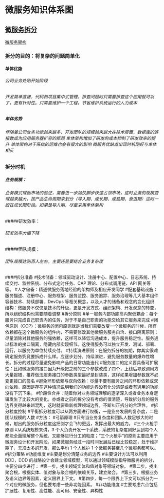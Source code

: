 # 微服务知识体系图





## [微服务拆分](https://www.processon.com/view/60bb3a4c7d9c087e5dc4e8ab?fromnew=1#outline)

[微服务架构](https://www.processon.com/view/60b88c28637689273ddb8c6a?fromnew=1)
### 拆分的目的：将复杂的问题简单化
#### 单体优势
###### 公司业务处刚开始阶段
###### 开发简单直接，代码和项目集中式管理。排查问题时只需要排查这个应用就可以了，更有针对性。只需要维护一个工程，节省维护系统运行的人力成本

##### 单体劣势
###### 伴随着公司业务功能越来越多，开发团队的规模越来越大在技术层面，数据库的连接数成为应用服务器扩容的瓶颈 单体架构增加了研发的成本抑制了研发效率的提升 单体架构对于系统的运维也会有很大的影响 微服务优缺点出现时机刚好与单体相反


### 拆分时机


##### 业务规模：
###### 业务模式得到市场的验证，需要进一步加快脚步快速占领市场，这时业务的规模变得越来越大，按产品生命周期来划分（导入期、成长期、成熟期、衰退期）这时一般在成长期阶段。如果是导入期，尽量采用单体架构

#####研发效率：
###### 研发效率大幅下降

#####团队规模：
###### 团队规模达到百人左右，主要还是要结合业务复杂度
####拆分准备
#技术储备：领域驱动设计、注册中心、配置中心、日志系统、持续交付、监控系统、分布式定时任务、CAP 理论、分布式调用链、API 网关等等。
#人才储备：精通微服务落地经验的架构师及相应开发同学
#配套基础设施：服务描述、注册中心、服务框架、服务监控、服务追踪、服务治理等几大基本组件容器技术、持续部署、DevOps 等相关概念，以及人才的储备和观念的变化组织结构：微服务不仅仅是技术的升级，更是开发方式、组织架构、开发观念的转变，所以组织结构也需要随着调整
#拆分原则
#单一服务内部功能高内聚低耦合：每个服务只完成自己职责内的任务，对于不是自己职责的功能交给其它服务来完成
#闭包原则（CCP）：微服务的闭包原则就是当我们需要改变一个微服务的时候，所有依赖都在这个微服务的组件内，不需要修改其他微服务服务自治、接口隔离原则：尽量消除对其他服务的强依赖，这样可以降低沟通成本，提升服务稳定性。服务通过标准的接口隔离，隐藏内部实现细节。这使得服务可以独立开发、测试、部署、运行，以服务为单位持续交付。
#持续演进原则：在服务拆分的初期，你其实很难确定服务究竟要拆成什么样。应逐步划分，持续演进，避免服务数量的爆炸性增长。拆分的过程尽量避免影响产品的日常功能迭代
#服务接口的定义要具备可扩展性：比如微服务的接口因为升级把之前的三个参数改成了四个，上线后导致调用方大量报错，推荐做法服务接口的参数类型最好是封装类，这样如果增加参数就不必变更接口的签名
#避免环形依赖与双向依赖：尽量不要有服务之间的环形依赖或双向依赖，原因是存在这种情况说明我们的功能边界没有化分清楚或者有通用的功能没有下沉下来。
#阶段性合并：随着你对业务领域理解的逐渐深入或者业务本身逻辑发生了比较大的变化，亦或者之前的拆分没有考虑的很清楚，导致拆分后的服务边界变得越来越混乱，这时就要重新梳理领域边界，不断纠正拆分的合理性。
#拆分粒度控制
#平衡拆分粒度可以从两方面进行权衡，一是业务发展的复杂度，二是团队规模的人数
#方法：
#弓箭原理
#只有当业务复杂度和团队人数足够大的时候，射出的服务拆分粒度这把剑才会飞的更远，发挥出最大的威力。
#三个火枪手原则
#从系统规模来讲，3 个人负责开发一个系统，系统的复杂度刚好达到每个人都能全面理解整个系统，又能够进行分工的粒度；“三个火枪手”的原则主要应用于微服务设计和开发阶段，如果微服务经过一段时间发展后已经比较稳定，处于维护期了，无须太多的开发，那么平均 1 个人维护 1 个微服务甚至几个微服务都可以。
#拆分策略
#功能维度
#主要是划分清楚业务的边界
#主要设计方法可以利用 DDD，DDD 的战略设计会建立领域模型，可以通过领域模型指导微服务的拆分，主要分四步进行：
#第一步，找出领域实体和值对象等领域对象。
#第二步，找出聚合根，根据实体、值对象与聚合根的依赖关系，建立聚合。
#第三步，根据业务及语义边界等因素，定义限界上下文。
#第四步，每一个限界上下文可以拆分为一个对应的微服务，但也要考虑一些非功能因素。
#非功能维度
#主要考虑六点包括扩展性、复用性、高性能、高可用、安全性、异构性
[](@PageFooter)

<!-- 扩展性
区分系统中变与不变的部分，不变的部分一般是成熟的、通用的服务功能，变的部分一般是改动比较多、
满足业务迭代扩展性需要的功能，我们可以将不变的部分拆分出来，作为共用的服务，将变的部分独立出
来满足个性化扩展需要
同时根据二八原则，系统中经常变动的部分大约只占 20%，而剩下的 80% 基本不变或极少变化，这样的拆
分也解决了发布频率过多而影响成熟服务稳定性的问题。
复用性
不同的业务里或服务里经常会出现重复的功能，比如每个服务都有鉴权、限流、安全及日志监控等功能，可以
将这些通过的功能拆分出来形成独立的服务，也就是微服务里面的 API 网关。
高性能
将性能要求高或者性能压力大的模块拆分出来，避免性能压力大的服务影响其它服务。常见的拆分方式和具体的
性能瓶颈有关，例如电商的抢购，性能压力最大的是入口的排队功能，可以将排队功能独立为一个服务。
我们也可以基于读写分离来拆分，比如电商的商品信息，在 App 端主要是商详有大量的读取操作，但是写入端商家
中心访问量确很少。因此可以对流量较大或较为核心的服务做读写分离，拆分为两个服务发布，一个负责读，另外一
个负责写。
数据一致性是另一个基于性能维度拆分需要考虑的点，对于强一致的数据，属于强耦合，尽量放在同一个服务中（但是
有时会因为各种原因需要进行拆分，那就需要有响应的机制进行保证），弱一致性通常可以拆分为不同的服务。
高可用
将可靠性要求高的核心服务和可靠性要求低的非核心服务拆分开来，然后重点保证核心服务的高可用。具体拆分的时候，
核心服务可以是一个也可以是多个，只要最终的服务数量满足“三个火枪手”的原则就可以。
安全性
不同的服务可能对信息安全有不同的要求，因此把需要高度安全的服务拆分出来，进行区别部署，比如设置特定的 DMZ 区
域对服务进行分区部署，可以更有针对性地满足信息安全的要求，也可以降低对防火墙等安全设备吞吐量、并发性等方面的
要求，降低成本，提高效率。
异构性
对于对开发语言种类有要求的业务场景，可以用不同的语言将其功能独立出来实现一个独立服务。
拆分注意的风险
不打无准备之仗：开发团队是否具备足够的经验，能否驾驭微服务的技术栈，可能是第一个需要考虑的点。
不断纠正：我们需要承认我们的认知是有限的，只能基于目前的业务状态和有限的对未来的预测来制定出一个相对合适的拆分方案，而不是所谓的最优方案，任何方案都只能保证在当下提供了相对合适的粒度和划分原则，要时刻做好在未来的末一个时刻会变得不和时宜、需要再次调整的准备。
要做行动派，而不是理论派：在具体怎么拆分上，也不要太纠结于是否合适，如果拆了之后发现真的不合适，在重新调整就好了。
如果要灵活调整，可以针对服务化架构搭建起一套完成的能力体系，比如服务治理平台、数据迁移工具、数据双写等等
服务只拆不合：
1.拆相当于我们开发代码，合相当于重构代码。随着我们对应用程序领域的了解越来越深，它们需要随着时间的推移而变化。
2.人员和服务数量的不匹配，导致的维护成本增加，也是导致服务合并的一个重要原因。
3.如果微服务数量过多和资源不匹配，则可以考虑合并多个微服务到服务包，部署到一台服务器，这样可以节省服务运行时的基础资源消耗也降低了维护成本。需要注意的是，虽然服务包是运行在一个进程中，但是服务包内的服务依然要满足微服务定义，以便在未来某一天要重新拆开的时候可以很快就分离
-->

